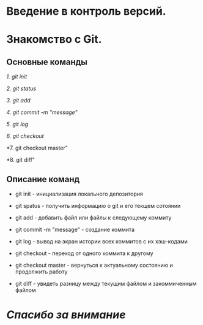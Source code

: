 
# Введение в контроль версий. 

# Знакомство с Git.


## Основные команды

*1. git init*

*2. git status*

*3. git add*

*4. git commit -m "message"*

*5. git log*

*6. git checkout*

*7. git checkout master"

*8. git diff"

## **Описание команд**

* git init - инициализация локального депозитория

* git spatus - получить информацию о git и его текщем сотоянии

* git add - добавить файл или файлы к следующему коммиту

* git commit -m "message" - создание коммита

* git log - вывод на экран истории всех коммитов с их хэш-кодами

* git checkout - переход от одного коммита к другому

* git checkout master - вернуться к актуальному состоянию и продолжить работу

* git diff - увидеть разницу между текущим файлом и закоммиченным файлом


# *Спасибо за внимание*

